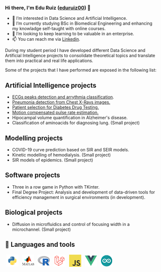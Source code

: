### Hi there, I'm Edu Ruiz ([eduruiz00](https://github.com/eduruiz00)) 👋


- 👀 I’m interested in Data Science and Artificial Intelligence.
- 🌱 I’m currently studying BSc in Biomedical Engineering and enhancing my knowladge self-taught with online courses.
- 🔎 I’m looking to keep learning to be valuable in an enterprise.
- 📫 You can reach me via [Linkedin](https://www.linkedin.com/in/eduard-ruiz-munne/).

During my student period I have developed different Data Science and Artificial Intelligence projects to consolidate theoretical topics and translate them into practical and real life applications.

Some of the projects that I have performed are exposed in the following list:

## Artificial Intelligence projects

- [ECGs peaks detection and arrythmia classification](https://github.com/eduruiz00/ecgs-classifier).
- [Pneumonia detection from Chest X-Rays images.](https://github.com/eduruiz00/ai-for-healthcare-nanodegree/tree/main/Pneumonia%20Detection%20from%20Chest%20X-Rays)
- [Patient selection for Diabetes Drug Testing.](https://github.com/eduruiz00/ai-for-healthcare-nanodegree/tree/main/Patient%20Selection%20for%20Diabetes%20Drug%20Testing)
- [Motion compensated pulse rate estimation.](https://github.com/eduruiz00/ai-for-healthcare-nanodegree/tree/main/Motion%20Compensated%20Pulse%20Rate%20Estimation)
- Hipocampal volume quantification in Alzheimer's disease.
- Classification of aminoacids for diagnosing lung. (Small project)

## Modelling projects
- COVID-19 curve prediction based on SIR and SEIR models.
- Kinetic modelling of hemodialysis. (Small project)
- SIR models of epidemics. (Small project)

## Software projects
- Three in a row game in Python with TKinter.
- Final Degree Project: Analysis and development of data-driven tools for efficiency management in surgical environments (in development).

## Biological projects
- Diffusion in microfluidics and control of focusing width in a microchannel. (Small project)

## 🧰 Languages and tools

<div><img src="https://raw.githubusercontent.com/github/explore/80688e429a7d4ef2fca1e82350fe8e3517d3494d/topics/python/python.png" alt="Python" height="40" style="vertical-align:top; margin:4px">
<img src="https://raw.githubusercontent.com/github/explore/80688e429a7d4ef2fca1e82350fe8e3517d3494d/topics/matlab/matlab.png" alt="Matlab" height="40" style="vertical-align:top; margin:4px">
<img src="https://raw.githubusercontent.com/github/explore/80688e429a7d4ef2fca1e82350fe8e3517d3494d/topics/r/r.png" alt="R" height="40" style="vertical-align:top; margin:4px">
<img src="https://raw.githubusercontent.com/github/explore/80688e429a7d4ef2fca1e82350fe8e3517d3494d/topics/laravel/laravel.png" alt="Laravel" height="40" style="vertical-align:top; margin:4px">
<img src="https://raw.githubusercontent.com/github/explore/80688e429a7d4ef2fca1e82350fe8e3517d3494d/topics/javascript/javascript.png" alt="Javascript" height="40" style="vertical-align:top; margin:4px">
<img src="https://raw.githubusercontent.com/github/explore/80688e429a7d4ef2fca1e82350fe8e3517d3494d/topics/vue/vue.png" alt="Vue JS" height="40" style="vertical-align:top; margin:4px">
<img src="https://raw.githubusercontent.com/github/explore/80688e429a7d4ef2fca1e82350fe8e3517d3494d/topics/arduino/arduino.png" alt="Arduino" height="40" style="vertical-align:top; margin:4px"></div>
